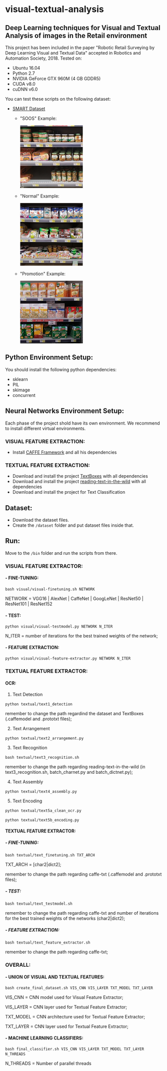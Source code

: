 # visual-textual-analysis
## Deep Learning techniques for Visual and Textual Analysis of images in the Retail environment

This project has been included in the paper "Robotic Retail Surveying by Deep Learning Visual and
Textual Data" accepted in Robotics and Automation Society, 2018. Tested on:

- Ubuntu 16.04
- Python 2.7
- NVIDIA GeForce GTX 960M (4 GB GDDR5)
- CUDA v8.0
- cuDNN v6.0

You can test these scripts on the following dataset:
- [SMART Dataset](http://vrai.dii.univpm.it/content/smart-dataset)
  - "SOOS" Example: 
  
    <img src="https://github.com/martinimass/visual-textual-analysis/blob/master/dataset/SOOS.jpg" width="200" height="200" />
  - "Normal" Example: 
  
    <img src="https://github.com/martinimass/visual-textual-analysis/blob/master/dataset/Normal.jpg" width="200" height="200" />
  - "Promotion" Example: 
  
    <img src="https://github.com/martinimass/visual-textual-analysis/blob/master/dataset/Promotion.jpg" width="200" height="200" />

## Python Environment Setup:
You should install the following python dependencies:
- sklearn
- PIL
- skimage
- concurrent

## Neural Networks Environment Setup:
Each phase of the project shold have its own environment. We recommend to install different virtual environments.
  
  ### VISUAL FEATURE EXTRACTION:
  - Install [CAFFE Framework](https://github.com/BVLC/caffe) and all his dependencies
  
  ### TEXTUAL FEATURE EXTRACTION:
  - Download and install the project [TextBoxes](https://github.com/mathDR/reading-text-in-the-wild) with all dependencies
  - Download and install the project [reading-text-in-the-wild](https://github.com/mathDR/reading-text-in-the-wild) with all dependencies
  - Download and install the project for Text Classification

## Dataset:
- Download the dataset files.
- Create the `/dataset` folder and put dataset files inside that.

## Run:
Move to the `/bin` folder and run the scripts from there.
### VISUAL FEATURE EXTRACTOR:
#### - FINE-TUNING:
  ```
  bash visual/visual-finetuning.sh NETWORK 
  ```
  NETWORK = VGG16 | AlexNet | CaffeNet | GoogLeNet | ResNet50 | ResNet101 | ResNet152
#### - TEST:
  ```
  python visual/visual-testmodel.py NETWORK N_ITER 
  ```
  N_ITER = number of iterations for the best trained weights of the network;
#### - FEATURE EXTRACTION:
  ```
  python visual/visual-feature-extractor.py NETWORK N_ITER
  ```

### TEXTUAL FEATURE EXTRACTOR:
#### OCR:
  1) Text Detection
  ```
  python textual/text1_detection
  ```
  remember to change the path regardind the dataset and TextBoxes (.caffemodel and .prototxt files);
  
  2) Text Arrangement
  ```
  python textual/text2_arrangement.py
  ```
  3) Text Recognition
  ```
  bash textual/text3_recognition.sh
  ```
  remember to change the path regarding reading-text-in-the-wild (in text3_recognition.sh, batch_charnet.py and batch_dictnet.py);
  
  4) Text Assembly
  ```
  python textual/text4_assembly.py
  ```
  5) Text Encoding
  ```
  python textual/text5a_clean_ocr.py
  ```
  ```
  python textual/text5b_encoding.py
  ```
#### TEXTUAL FEATURE EXTRACTOR:
##### - FINE-TUNING:
  ```
  bash textual/text_finetuning.sh TXT_ARCH
  ```
  TXT_ARCH = [char2|dict2];
  
  remember to change the path regarding caffe-txt (.caffemodel and .prototxt files);

##### - TEST:
  ```
  bash textual/text_testmodel.sh
  ```
  remember to change the path regarding caffe-txt and number of iterations for the best trained weights of the networks (char2|dict2);
##### - FEATURE EXTRACTION:
  ```
  bash textual/text_feature_extractor.sh
  ```
  remember to change the path regarding caffe-txt;

### OVERALL:
#### - UNION OF VISUAL AND TEXTUAL FEATURES:
  ```
  bash create_final_dataset.sh VIS_CNN VIS_LAYER TXT_MODEL TXT_LAYER
  ```
  VIS_CNN = CNN model used for Visual Feature Extractor;
  
  VIS_LAYER = CNN layer used for Textual Feature Extractor;
  
  TXT_MODEL = CNN architecture used for Textual Feature Extractor;
  
  TXT_LAYER = CNN layer used for Textual Feature Extractor;
  
#### - MACHINE LEARNING CLASSIFIERS:  
  ```
  bash final_classifier.sh VIS_CNN VIS_LAYER TXT_MODEL TXT_LAYER N_THREADS
  ```
  N_THREADS = Number of parallel threads


